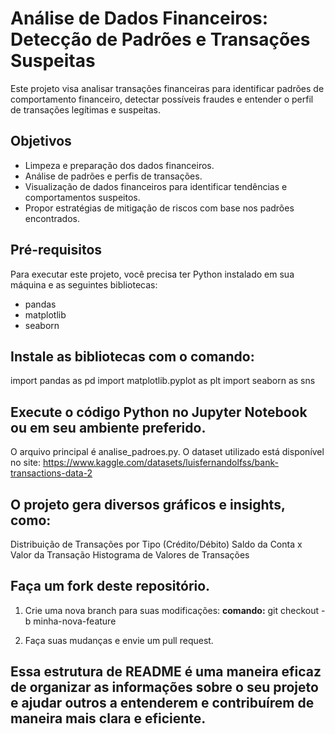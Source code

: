 # Análise de Dados Financeiros: Detecção de Padrões e Transações Suspeitas

Este projeto visa analisar transações financeiras para identificar padrões de comportamento financeiro, detectar possíveis fraudes e entender o perfil de transações legítimas e suspeitas.

## Objetivos
- Limpeza e preparação dos dados financeiros.
- Análise de padrões e perfis de transações.
- Visualização de dados financeiros para identificar tendências e comportamentos suspeitos.
- Propor estratégias de mitigação de riscos com base nos padrões encontrados.

## Pré-requisitos
Para executar este projeto, você precisa ter Python instalado em sua máquina e as seguintes bibliotecas:

- pandas
- matplotlib
- seaborn

## Instale as bibliotecas com o comando:

import pandas as pd
import matplotlib.pyplot as plt
import seaborn as sns

## Execute o código Python no Jupyter Notebook ou em seu ambiente preferido.

O arquivo principal é analise_padroes.py.
O dataset utilizado está disponível no site: https://www.kaggle.com/datasets/luisfernandolfss/bank-transactions-data-2

## O projeto gera diversos gráficos e insights, como:

Distribuição de Transações por Tipo (Crédito/Débito)
Saldo da Conta x Valor da Transação
Histograma de Valores de Transações

## Faça um fork deste repositório.

1. Crie uma nova branch para suas modificações:
**comando:** git checkout -b minha-nova-feature

2. Faça suas mudanças e envie um pull request.


## Essa estrutura de README é uma maneira eficaz de organizar as informações sobre o seu projeto e ajudar outros a entenderem e contribuírem de maneira mais clara e eficiente.
